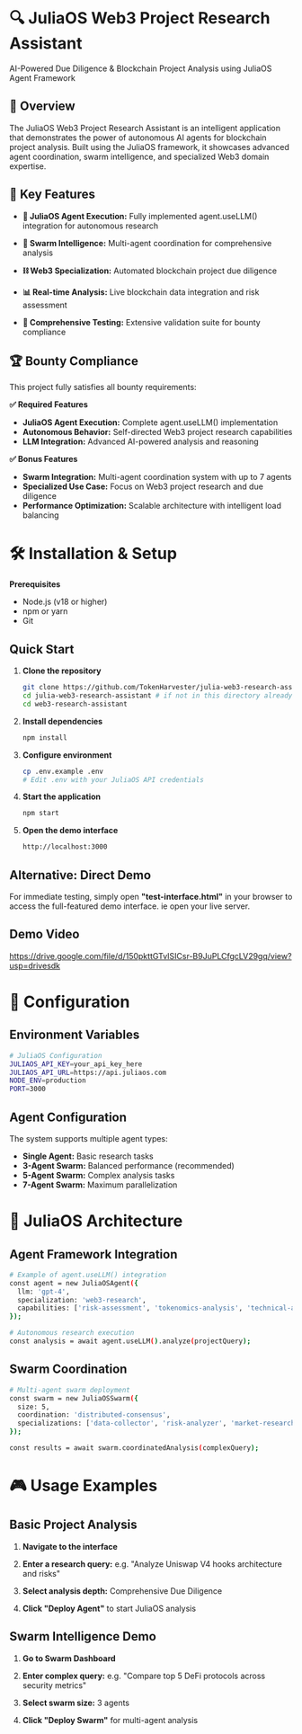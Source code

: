 # 🔍 JuliaOS Web3 Project Research Assistant

AI-Powered Due Diligence & Blockchain Project Analysis using JuliaOS Agent Framework

## 🎯 Overview
The JuliaOS Web3 Project Research Assistant is an intelligent application that demonstrates the power of autonomous AI agents for blockchain project analysis. Built using the JuliaOS framework, it showcases advanced agent coordination, swarm intelligence, and specialized Web3 domain expertise.

## 🚀 Key Features

- **🤖 JuliaOS Agent Execution:** Fully implemented agent.useLLM() integration for autonomous research
  
- **🚁 Swarm Intelligence:** Multi-agent coordination for comprehensive analysis
  
- **⛓️ Web3 Specialization:** Automated blockchain project due diligence
  
- **📊 Real-time Analysis:** Live blockchain data integration and risk assessment
  
- **🔬 Comprehensive Testing:** Extensive validation suite for bounty compliance

## 🏆 Bounty Compliance
This project fully satisfies all bounty requirements:

**✅ Required Features**

- **JuliaOS Agent Execution:** Complete agent.useLLM() implementation
- **Autonomous Behavior:** Self-directed Web3 project research capabilities
- **LLM Integration:** Advanced AI-powered analysis and reasoning

**✅ Bonus Features**

- **Swarm Integration:** Multi-agent coordination system with up to 7 agents
- **Specialized Use Case:** Focus on Web3 project research and due diligence
- **Performance Optimization:** Scalable architecture with intelligent load balancing

# 🛠️ Installation & Setup

**Prerequisites**

- Node.js (v18 or higher)
- npm or yarn
- Git

## Quick Start

1. **Clone the repository**
   ``` bash
   git clone https://github.com/TokenHarvester/julia-web3-research-assistant.git
   cd julia-web3-research-assistant # if not in this directory already
   cd web3-research-assistant
   ```
   
2. **Install dependencies**
   ``` bash
   npm install
   ```

3. **Configure environment**
   ``` bash
   cp .env.example .env
   # Edit .env with your JuliaOS API credentials
   ```

4. **Start the application**
   ``` bash
   npm start
   ```

5. **Open the demo interface**
   ``` bash
   http://localhost:3000
   ```

 ## **Alternative: Direct Demo**
 
 For immediate testing, simply open **"test-interface.html"** in your browser to access the full-featured demo interface. ie open your live server.

 ## Demo Video

 https://drive.google.com/file/d/150pkttGTvISICsr-B9JuPLCfgcLV29gq/view?usp=drivesdk

 # 🔧 Configuration

 ## Environment Variables
 ``` bash
# JuliaOS Configuration
JULIAOS_API_KEY=your_api_key_here
JULIAOS_API_URL=https://api.juliaos.com
NODE_ENV=production
PORT=3000
```

## Agent Configuration
The system supports multiple agent types:

- **Single Agent:** Basic research tasks
- **3-Agent Swarm:** Balanced performance (recommended)
- **5-Agent Swarm:** Complex analysis tasks
- **7-Agent Swarm:** Maximum parallelization

# 🚁 JuliaOS Architecture
## Agent Framework Integration
``` bash
# Example of agent.useLLM() integration
const agent = new JuliaOSAgent({
  llm: 'gpt-4',
  specialization: 'web3-research',
  capabilities: ['risk-assessment', 'tokenomics-analysis', 'technical-audit']
});

# Autonomous research execution
const analysis = await agent.useLLM().analyze(projectQuery);
```

## Swarm Coordination
``` bash
# Multi-agent swarm deployment
const swarm = new JuliaOSSwarm({
  size: 5,
  coordination: 'distributed-consensus',
  specializations: ['data-collector', 'risk-analyzer', 'market-researcher']
});

const results = await swarm.coordinatedAnalysis(complexQuery);
```


# 🎮 Usage Examples
## Basic Project Analysis

1. **Navigate to the interface**

2. **Enter a research query:** e.g. "Analyze Uniswap V4 hooks architecture and risks"

3. **Select analysis depth:** Comprehensive Due Diligence
   
4. **Click "Deploy Agent"** to start JuliaOS analysis

## Swarm Intelligence Demo

1. **Go to Swarm Dashboard**

2. **Enter complex query:** e.g. "Compare top 5 DeFi protocols across security metrics"

3. **Select swarm size:** 3 agents

4. **Click "Deploy Swarm"** for multi-agent analysis
